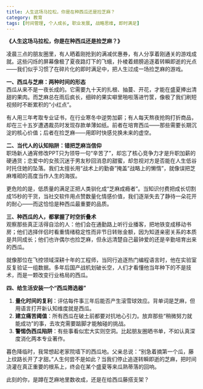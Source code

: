 ```yaml
---
title: 人生这场马拉松，你是在种西瓜还是捡芝麻？
category: 教育
tags: [时间管理, 个人成长, 职业发展, 战略思维, 即时满足]
---
```

**《人生这场马拉松，你是在种西瓜还是捡芝麻？》**  

凌晨三点的朋友圈里，有人晒着刚抢到的满减优惠券，有人分享着刚通关的游戏成就。这些闪烁的屏幕像极了夏夜路灯下的飞蛾，扑棱着翅膀追逐着转瞬即逝的光点——我们似乎习惯了在碎片化的即时满足中，把人生过成一场捡芝麻的游戏。  

**一、西瓜与芝麻：两种时间的形态**  
西瓜从来不是一夜长成的。它需要九十天的扎根、抽蔓、开花，才能在盛夏捧出清甜的果肉。而芝麻总在雨后疯长，细碎的果实噼里啪啦落进竹筐，像极了我们刷短视频时不断累积的“小红点”。  

有人用三年考取专业证书，在行业寒冬中逆势加薪；有人每天熬夜抢购打折商品，却在三十五岁遭遇裁员时发现存款单薄如纸。前者在培育西瓜——那些需要长期沉淀的核心价值；后者在捡芝麻——用即时快感兑换未来的虚空。  

**二、当代人的认知陷阱：错把芝麻当信仰**  
职场新人通宵修改PPT只为领导一句“辛苦了”，却忘了核心竞争力才是升职加薪的硬通货；恋爱中的女孩沉迷于男友秒回消息的甜蜜，却忽视对方是否能在人生低谷时托住她的坠落。我们太擅长用“战术上的勤奋”掩盖“战略上的懒惰”，就像误把芝麻堆砌的高度当作人生的海拔。  

更危险的是，低质量的满足正把人类驯化成“芝麻成瘾者”。当知识付费把成长切割成15秒的干货，当社交软件用点赞数量化情感价值，我们逐渐失去了静待一朵花开的耐心——而这恰恰是种西瓜最重要的品质。  

**三、种西瓜的人，都掌握了时空折叠术**  
观察那些真正活得自洽的人：他们会在通勤路上听行业播客，把地铁变成移动书房；他们选择伴侣时看重情绪稳定性而非节日转账金额，因为知道亲密关系的本质是共同成长；他们也许偶尔也捡芝麻，但永远清楚自己最钟爱的还是辛勤培育出来的西瓜。  

就像那位在飞控领域深耕十年的工程师，当同行追逐热门编程语言时，他在实验室反复验证一组数据。多年后国产战机划破长空，人们才看懂他当年种下的不是技术，而是一颗改变行业格局的西瓜。  

**四、给生活安装一个“西瓜筛选器”**  
1. **量化时间的复利**：评估每件事三年后能否产生滚雪球效应。背单词是芝麻，但用语言打开新认知维度就是西瓜。  
2. **建立痛苦阈值**：所有西瓜在破土前都要对抗地心引力。放弃那些“稍微努力就能成功”的事，去攻克需要踮脚才能触碰的挑战。  
3. **警惕伪西瓜陷阱**：有些事看似宏大实则空洞。比起朋友圈晒书单，不如认真深度消化两本专业著作。  

暮色降临时，我常想起老家院墙下的西瓜地。父亲总说：“别急着摘第一个瓜，藤上纹路长开了才甜。”人生何尝不是如此？当我们停止追逐转瞬即逝的芝麻，把时间浇灌在真正重要的根系上，终会在某个盛夏等来瓜熟蒂落的回响。  

此刻的你，是蹲在芝麻地里数收成，还是在给西瓜藤搭支架？